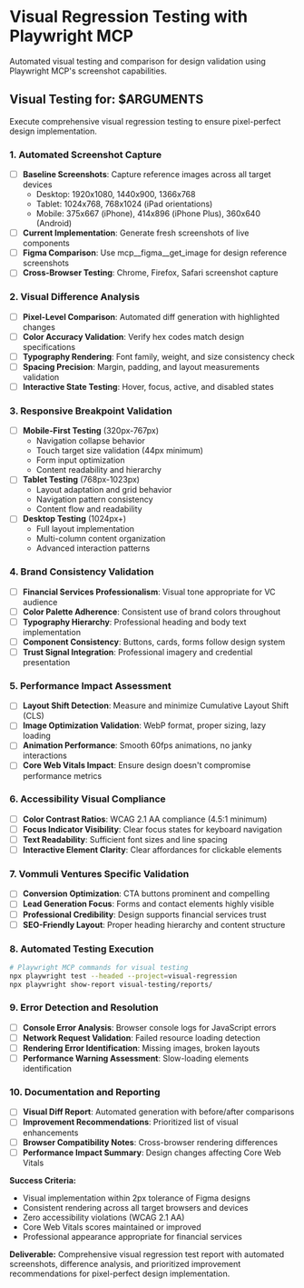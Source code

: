 # Visual Regression Testing with Playwright MCP

Automated visual testing and comparison for design validation using Playwright MCP's screenshot capabilities.

## Visual Testing for: $ARGUMENTS

Execute comprehensive visual regression testing to ensure pixel-perfect design implementation.

### 1. Automated Screenshot Capture
- [ ] **Baseline Screenshots**: Capture reference images across all target devices
  - Desktop: 1920x1080, 1440x900, 1366x768
  - Tablet: 1024x768, 768x1024 (iPad orientations)
  - Mobile: 375x667 (iPhone), 414x896 (iPhone Plus), 360x640 (Android)
- [ ] **Current Implementation**: Generate fresh screenshots of live components
- [ ] **Figma Comparison**: Use mcp__figma__get_image for design reference screenshots
- [ ] **Cross-Browser Testing**: Chrome, Firefox, Safari screenshot capture

### 2. Visual Difference Analysis
- [ ] **Pixel-Level Comparison**: Automated diff generation with highlighted changes
- [ ] **Color Accuracy Validation**: Verify hex codes match design specifications
- [ ] **Typography Rendering**: Font family, weight, and size consistency check
- [ ] **Spacing Precision**: Margin, padding, and layout measurements validation
- [ ] **Interactive State Testing**: Hover, focus, active, and disabled states

### 3. Responsive Breakpoint Validation
- [ ] **Mobile-First Testing** (320px-767px)
  - Navigation collapse behavior
  - Touch target size validation (44px minimum)
  - Form input optimization
  - Content readability and hierarchy
- [ ] **Tablet Testing** (768px-1023px)
  - Layout adaptation and grid behavior
  - Navigation pattern consistency
  - Content flow and readability
- [ ] **Desktop Testing** (1024px+)
  - Full layout implementation
  - Multi-column content organization
  - Advanced interaction patterns

### 4. Brand Consistency Validation
- [ ] **Financial Services Professionalism**: Visual tone appropriate for VC audience
- [ ] **Color Palette Adherence**: Consistent use of brand colors throughout
- [ ] **Typography Hierarchy**: Professional heading and body text implementation
- [ ] **Component Consistency**: Buttons, cards, forms follow design system
- [ ] **Trust Signal Integration**: Professional imagery and credential presentation

### 5. Performance Impact Assessment
- [ ] **Layout Shift Detection**: Measure and minimize Cumulative Layout Shift (CLS)
- [ ] **Image Optimization Validation**: WebP format, proper sizing, lazy loading
- [ ] **Animation Performance**: Smooth 60fps animations, no janky interactions
- [ ] **Core Web Vitals Impact**: Ensure design doesn't compromise performance metrics

### 6. Accessibility Visual Compliance
- [ ] **Color Contrast Ratios**: WCAG 2.1 AA compliance (4.5:1 minimum)
- [ ] **Focus Indicator Visibility**: Clear focus states for keyboard navigation
- [ ] **Text Readability**: Sufficient font sizes and line spacing
- [ ] **Interactive Element Clarity**: Clear affordances for clickable elements

### 7. Vommuli Ventures Specific Validation
- [ ] **Conversion Optimization**: CTA buttons prominent and compelling
- [ ] **Lead Generation Focus**: Forms and contact elements highly visible
- [ ] **Professional Credibility**: Design supports financial services trust
- [ ] **SEO-Friendly Layout**: Proper heading hierarchy and content structure

### 8. Automated Testing Execution
```bash
# Playwright MCP commands for visual testing
npx playwright test --headed --project=visual-regression
npx playwright show-report visual-testing/reports/
```

### 9. Error Detection and Resolution
- [ ] **Console Error Analysis**: Browser console logs for JavaScript errors
- [ ] **Network Request Validation**: Failed resource loading detection
- [ ] **Rendering Error Identification**: Missing images, broken layouts
- [ ] **Performance Warning Assessment**: Slow-loading elements identification

### 10. Documentation and Reporting
- [ ] **Visual Diff Report**: Automated generation with before/after comparisons
- [ ] **Improvement Recommendations**: Prioritized list of visual enhancements
- [ ] **Browser Compatibility Notes**: Cross-browser rendering differences
- [ ] **Performance Impact Summary**: Design changes affecting Core Web Vitals

**Success Criteria:**
- Visual implementation within 2px tolerance of Figma designs
- Consistent rendering across all target browsers and devices
- Zero accessibility violations (WCAG 2.1 AA)
- Core Web Vitals scores maintained or improved
- Professional appearance appropriate for financial services

**Deliverable:** Comprehensive visual regression test report with automated screenshots, difference analysis, and prioritized improvement recommendations for pixel-perfect design implementation.